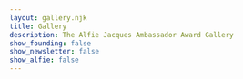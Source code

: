 ```yaml
---
layout: gallery.njk
title: Gallery
description: The Alfie Jacques Ambassador Award Gallery
show_founding: false
show_newsletter: false
show_alfie: false
---
```

